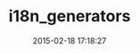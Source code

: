 ---
layout: post
title:  "i18n_generators"
repo:   "amatsuda/i18n_generators"
date:   2015-02-18 17:18:27
gemurl: https://github.com/amatsuda/i18n_generators
---
